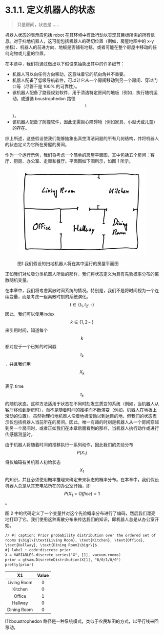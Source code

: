 # 3.1.1. 定义机器人的状态

> 只是房间，状态是......

机器人状态的表示应包括 robot 在其环境中有效行动以实现其目标所需的所有信息。对于扫地机器人，这可能包括机器人的确切位置（例如，房屋地图中的 x-y 坐标）、机器人的前进方向、地板是否铺有地毯，或者可能在整个房屋中移动的任何宠物或儿童的位置。

在本章中，我们将通过做出以下假设来抽象出其中的许多细节：

* 机器人可以向任何方向移动，这意味着它的航向角并不重要。
* 机器人配备了低级导航软件，可以让它从一个房间移动到另一个房间、穿过门口等（尽管不是 100% 的可靠性）。
* 该机器人配备了路径规划软件，用于清洁特定房间的地板（例如，执行随机运动，或遵循 boustrophedon 路径$$^1$$）。
* 该机器人配备了防撞软件，因此无需担心障碍物（例如家具、小型犬或儿童）的存在。

综上所述，这些假设使我们能够抽象出真空清洁问题的所有几何结构，并将机器人的状态定义为它所在房屋的房间。

作为一个运行示例，我们将考虑一个简单的房屋平面图，其中包括五个房间：客厅、厨房、办公室、走廊和餐厅。平面图如下图所示，如图 1 所示。

<figure><img src="../../.gitbook/assets/image (1) (1) (1) (1) (1) (1) (1) (1) (1) (1).png" alt=""><figcaption><p>图1 我们假设的扫地机器人将在其中运行的房屋平面图</p></figcaption></figure>

正如我们对垃圾分类机器人所做的那样，我们将状态定义为具有先验概率分布的离散随机变量。

在本章中，我们将考虑离散时间系统的情况。特别是，我们不是将时间视为一个连续变量，而是考虑一组离散时刻的系统演化。$$t \in \{t_1,t_2 \cdots \}$$
&#x20;因此，我们可以使用index$$k \in \{1,2 \cdots \}$$
来引用时间，知道每个$$k$$
都对应于一个已知的时间戳$$t_k$$
，并且我们用$$X_k$$
\
表示 time$$t_k$$
的随机状态。这种方法适用于状态在不同时刻发生质变的系统（例如，当机器人从客厅移动到厨房时），而不是随着时间的推移而不断演变（例如，机器人在地板上滚动的位置）。虽然物理扫地机器人沿着地板滚动以到达目的地，但我们的状态表示仅包括机器人当前所在的房间。因此，唯一有趣的时刻是机器人从一个房间穿越到另一个房间时，或者正如我们在本章后面看到的那样，当机器人执行动作或进行传感器测量时。

由于机器人将随着时间的推移执行一系列动作，因此我们的先验分布$$P(X_1)$$
将仅编码有关机器人初始状态$$X_1$$
的知识，并且必须使用概率推理来确定未来状态的概率分布。在本章中，我们假设机器人总是从其充电站所在的办公室开始，即$$P(X_1=Office)=1$$。

图 2 中的代码定义了一个变量并对这个先验概率分布进行了编码，然后我们漂亮地打印了它。我们使用这种离散分布来传达我们的知识，即机器人总是从办公室开始。

```
// #| caption: Prior probability distribution over the ordered set of rooms $\bigl\{\text{Living Room}, \text{Kitchen}, \text{Office}, \text{Hallway}, \text{Dining Room}\bigr\}$.
#| label : code:discrete_prior
X = VARIABLES.discrete_series("X", [1], vacuum.rooms)
prior = gtsam.DiscreteDistribution(X[1], "0/0/1/0/0")
pretty(prior)
```

|      X1     | Value |
| :---------: | :---: |
| Living Room |   0   |
|   Kitchen   |   0   |
|    Office   |   1   |
|   Hallway   |   0   |
| Dining Room |   0   |

\[1]:boustrophedon 路径是一种系统模式，类似于农民犁田的方式，以平行线来回移动。
